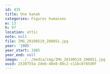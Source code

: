 ```yaml
---
id: 435
title: Une kanak
categories: Figures humaines
w: 13
h: 97
location: attic
note: null
file: IMG_20190519_200851.jpg
year: '1985'
year_start: 1985
year_end: null
image: ../../media/img/IMG_20190519_200851.jpg
uuid: 2530755a-2deb-48e8-88c2-c11bcbf85d0f
---
```



